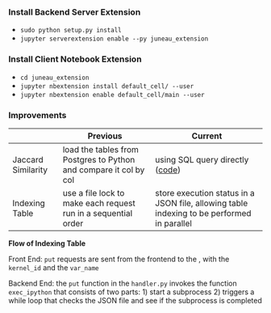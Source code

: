 ### Install Backend Server Extension
- `sudo python setup.py install`
- `jupyter serverextension enable --py juneau_extension`

### Install Client Notebook Extension
- `cd juneau_extension`
- `jupyter nbextension install default_cell/ --user`
- `jupyter nbextension enable default_cell/main --user`

### Improvements
|                    | Previous                                                             | Current                                                                                   
|--------------------|----------------------------------------------------------------------|-------------------------------------------------------------------------------------------
| Jaccard Similarity | load the tables from Postgres to Python and compare it col by col    | using SQL query directly ([code](https://github.com/peterbaile/jupyter-extension/blob/master/juneau_extension/jaccard.py))
| Indexing Table     | use a file lock to make each request run in a sequential order       | store execution status in a JSON file, allowing table indexing to be performed in parallel

**Flow of Indexing Table**

Front End: `put` requests are sent from the frontend to the , with the `kernel_id` and the `var_name`

Backend End: the `put` function in the `handler.py` invokes the function `exec_ipython` that consists of two parts: 1)
start a subprocess 2) triggers a while loop that checks the JSON file and see if the subprocess is completed

